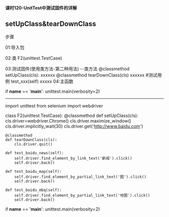 **课时120-UnitTest中测试固件的详解**

setUpClass&tearDownClass
----------------------------------------------

步骤 

01:导入包

02:类  F2(unittest.TestCase)

03:测试固件(使用类方法-第二种用法) --类方法
	@classmethod
	setUpClass(cls):
		xxxxxx
    @classmethod
	tearDownClass(cls)
		xxxxxx
	#测试用例
	test_xxx(self)
		xxxxx
04:主函数	
	
if __name__ == '__main__':
    unittest.main(verbosity=2)

------------------------------------------
import  unittest
from selenium import  webdriver

class F2(unittest.TestCase):
	@classmethod
	def setUpClass(cls):
		cls.driver=webdriver.Chrome()
		cls.driver.maximize_window()
		cls.driver.implicitly_wait(30)
		cls.driver.get('http://www.baidu.com')

	@classmethod
	def tearDownClass(cls):
		cls.driver.quit()

	def test_baidu_news(self):
		self.driver.find_element_by_link_text('新闻').click()
		self.driver.back()

	def test_baidu_map(self):
		self.driver.find_element_by_partial_link_text('图').click()
		self.driver.back()

	def test_baidu_mbq(self):
		self.driver.find_element_by_partial_link_text('地图').click()
		self.driver.back()

if __name__ == '__main__':
    unittest.main(verbosity=2)